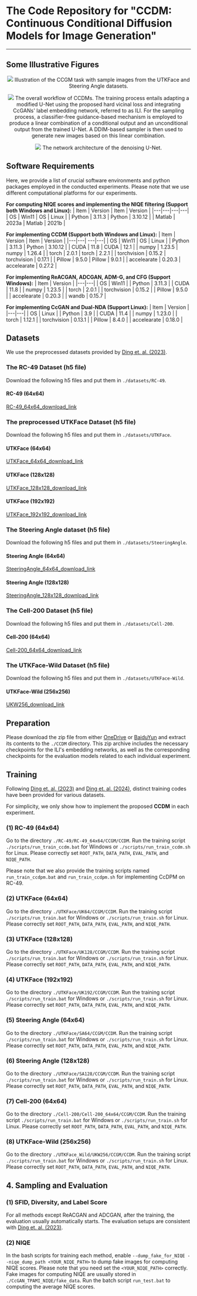 # The Code Repository for "CCDM: Continuous Conditional Diffusion Models for Image Generation"
--------------------------------------------------------



<!-- ----------------------------------------------------------------->
## Some Illustrative Figures

<p align="center">
  <img src="images/illustration_CCGM.png">
  Illustration of the CCGM task with sample images from the UTKFace and Steering Angle datasets.
</p>

<p align="center">
  <img src="images/overall_workflow.png">
  The overall workflow of CCDMs. The training process entails adapting a modified U-Net using the proposed hard vicinal loss and integrating CcGANs' label embedding network, referred to as ILI. For the sampling process, a classifier-free guidance-based mechanism is employed to produce a linear combination of a conditional output and an unconditional output from the trained U-Net. A DDIM-based sampler is then used to generate new images based on this linear combination.
</p>

<p align="center">
  <img src="images/unet_architecture.png">
  The network architecture of the denoising U-Net.
</p>


<!-- ----------------------------------------------------------------->
## Software Requirements
Here, we provide a list of crucial software environments and python packages employed in the conducted experiments. Please note that we use different computational platforms for our experiments. <br />

**For computing NIQE scores and implementing the NIQE filtering (Support both Windows and Linux):**
| Item | Version | Item | Version |
|---|---|---|---|
| OS | Win11 | OS | Linux |
| Python | 3.11.3 | Python | 3.10.12 |
| Matlab | 2023a | Matlab | 2021b |


**For implementing CCDM (Support both Windows and Linux):**
| Item | Version | Item | Version |
|---|---| ---|---|
| OS | Win11 | OS | Linux |
| Python | 3.11.3 | Python | 3.10.12 |
| CUDA  | 11.8 | CUDA  | 12.1 |
| numpy | 1.23.5 | numpy | 1.26.4 |
| torch | 2.0.1 | torch | 2.2.1 |
| torchvision | 0.15.2 | torchvision | 0.17.1 |
| Pillow | 9.5.0 | Pillow | 9.0.1 |
| accelearate | 0.20.3 | accelearate | 0.27.2 |

**For implementing ReACGAN, ADCGAN, ADM-G, and CFG (Support Windows):**
| Item | Version |
|---|---|
| OS | Win11 |
| Python | 3.11.3 |
| CUDA  | 11.8 |
| numpy | 1.23.5 |
| torch | 2.0.1 |
| torchvision | 0.15.2 |
| Pillow | 9.5.0 |
| accelearate | 0.20.3 |
| wandb | 0.15.7 |

**For implementing CcGAN and Dual-NDA (Support Linux):**
| Item | Version |
|---|---|
| OS | Linux |
| Python | 3.9 |
| CUDA  | 11.4 |
| numpy | 1.23.0 |
| torch | 1.12.1 |
| torchvision | 0.13.1 |
| Pillow | 8.4.0 |
| accelearate | 0.18.0 |


<!-- --------------------------------------------------------------- -->
## Datasets

We use the preprocessed datasets provided by [Ding et. al. (2023)](https://github.com/UBCDingXin/improved_CcGAN).

### The RC-49 Dataset (h5 file)
Download the following h5 files and put them in `./datasets/RC-49`.
#### RC-49 (64x64)
[RC-49_64x64_download_link](https://1drv.ms/u/s!Arj2pETbYnWQstI0OuDMqpEZA80tRQ?e=fJJbWw) <br />

### The preprocessed UTKFace Dataset (h5 file)
Download the following h5 files and put them in `./datasets/UTKFace`.
#### UTKFace (64x64)
[UTKFace_64x64_download_link](https://1drv.ms/u/s!Arj2pETbYnWQstIzurW-LCFpGz5D7Q?e=X23ybx) <br />
#### UTKFace (128x128)
[UTKFace_128x128_download_link](https://1drv.ms/u/s!Arj2pETbYnWQstJGpTgNYrHE8DgDzA?e=d7AeZq) <br />
#### UTKFace (192x192)
[UTKFace_192x192_download_link](https://1drv.ms/u/s!Arj2pETbYnWQstY8hLN3lWEyX0lNLA?e=BcjUQh) <br />

### The Steering Angle dataset (h5 file)
Download the following h5 files and put them in `./datasets/SteeringAngle`.
#### Steering Angle (64x64)
[SteeringAngle_64x64_download_link](https://1drv.ms/u/s!Arj2pETbYnWQstIyDTDpGA0CNiONkA?e=Ui5kUK) <br />
#### Steering Angle (128x128)
[SteeringAngle_128x128_download_link](https://1drv.ms/u/s!Arj2pETbYnWQstJ0j7rXhDtm6y4IcA?e=bLQh2e) <br />

### The Cell-200 Dataset (h5 file)
Download the following h5 files and put them in `./datasets/Cell-200`.
#### Cell-200 (64x64)
[Cell-200_64x64_download_link](https://1drv.ms/u/s!Arj2pETbYnWQstIt73ZfGOAjBMiTmQ?e=cvxFIN) <br />

### The UTKFace-Wild Dataset (h5 file)
Download the following h5 files and put them in `./datasets/UTKFace-Wild`.
#### UTKFace-Wild (256x256)
[UKW256_download_link](https://1drv.ms/u/s!Arj2pETbYnWQvNIcEZIlU4y4aLT5Lg?e=4JPBDE) <br />


<!-- --------------------------------------------------------------- -->
## Preparation
Please download the zip file from either [OneDrive]() or [BaiduYun](https://pan.baidu.com/s/1xDUaC9fuMSq0hL0PCWeVNQ?pwd=9jxz) and extract its contents to the `./CCDM` directory. This zip archive includes the necessary checkpoints for the ILI's embedding networks, as well as the corresponding checkpoints for the evaluation models related to each individual experiment.

<!-- --------------------------------------------------------------- -->
## Training
Following [Ding et. al. (2023)](https://github.com/UBCDingXin/improved_CcGAN) and [Ding et. al. (2024)](https://github.com/UBCDingXin/Dual-NDA), distinct training codes have been provided for various datasets. <br />

For simplicity, we only show how to implement the proposed **CCDM** in each experiment. <br />

### (1) RC-49 (64x64)
Go to the directory `./RC-49/RC-49_64x64/CCGM/CCDM`. Run the training script `./scripts/run_train_ccdm.bat` for Windows or `./scripts/run_train_ccdm.sh` for Linux. Please correctly set `ROOT_PATH`, `DATA_PATH`, `EVAL_PATH`, and `NIQE_PATH`.

Please note that we also provide the training scripts named `run_train_ccdpm.bat` and `run_train_ccdpm.sh` for implementing CcDPM on RC-49.

### (2) UTKFace (64x64)
Go to the directory `./UTKFace/UK64/CCGM/CCDM`. Run the training script `./scripts/run_train.bat` for Windows or `./scripts/run_train.sh` for Linux. Please correctly set `ROOT_PATH`, `DATA_PATH`, `EVAL_PATH`, and `NIQE_PATH`.

### (3) UTKFace (128x128)
Go to the directory `./UTKFace/UK128/CCGM/CCDM`. Run the training script `./scripts/run_train.bat` for Windows or `./scripts/run_train.sh` for Linux. Please correctly set `ROOT_PATH`, `DATA_PATH`, `EVAL_PATH`, and `NIQE_PATH`.

### (4) UTKFace (192x192)
Go to the directory `./UTKFace/UK192/CCGM/CCDM`. Run the training script `./scripts/run_train.bat` for Windows or `./scripts/run_train.sh` for Linux. Please correctly set `ROOT_PATH`, `DATA_PATH`, `EVAL_PATH`, and `NIQE_PATH`.

### (5) Steering Angle (64x64)
Go to the directory `./UTKFace/SA64/CCGM/CCDM`. Run the training script `./scripts/run_train.bat` for Windows or `./scripts/run_train.sh` for Linux. Please correctly set `ROOT_PATH`, `DATA_PATH`, `EVAL_PATH`, and `NIQE_PATH`.

### (6) Steering Angle (128x128)
Go to the directory `./UTKFace/SA128/CCGM/CCDM`. Run the training script `./scripts/run_train.bat` for Windows or `./scripts/run_train.sh` for Linux. Please correctly set `ROOT_PATH`, `DATA_PATH`, `EVAL_PATH`, and `NIQE_PATH`.


### (7) Cell-200 (64x64)
Go to the directory `./Cell-200/Cell-200_64x64/CCGM/CCDM`. Run the training script `./scripts/run_train.bat` for Windows or `./scripts/run_train.sh` for Linux. Please correctly set `ROOT_PATH`, `DATA_PATH`, `EVAL_PATH`, and `NIQE_PATH`.


### (8) UTKFace-Wild (256x256)
Go to the directory `./UTKFace_Wild/UKW256/CCGM/CCDM`. Run the training script `./scripts/run_train.bat` for Windows or `./scripts/run_train.sh` for Linux. Please correctly set `ROOT_PATH`, `DATA_PATH`, `EVAL_PATH`, and `NIQE_PATH`.


<!-- --------------------------------------------------------------- -->
## 4. Sampling and Evaluation
<!------------------------------------>
### (1) SFID, Diversity, and Label Score
For all methods except ReACGAN and ADCGAN, after the training, the evaluation usually automatically starts. The evaluation setups are consistent with [Ding et. al. (2023)](https://github.com/UBCDingXin/improved_CcGAN).

<!------------------------------------>
### (2) NIQE
In the bash scripts for training each method, enable `--dump_fake_for_NIQE --niqe_dump_path <YOUR_NIQE_PATH>` to dump fake images for computing NIQE scores. Please note that you need set the `<YOUR_NIQE_PATH>` correctly. Fake images for computing NIQE are usually stored in `./CcGAN_TPAMI_NIQE/fake_data`. Run the batch script `run_test.bat` to computing the average NIQE scores. <br />